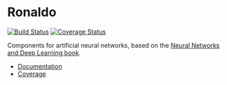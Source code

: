 # Ronaldo

[![Build Status](https://travis-ci.org/garbados/ronaldo.svg?branch=master)](https://travis-ci.org/garbados/ronaldo)
[![Coverage Status](https://coveralls.io/repos/garbados/ronaldo/badge.svg)](https://coveralls.io/r/garbados/ronaldo)

Components for artificial neural networks, based on the [Neural Networks and Deep Learning book](http://neuralnetworksanddeeplearning.com/chap1.html).

* [Documentation](http://garbados.github.io/ronaldo/)
* [Coverage](http://garbados.github.io/ronaldo/coverage.html)
